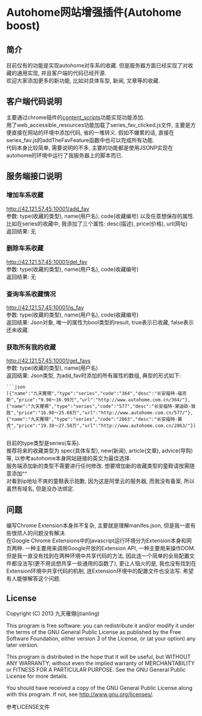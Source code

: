 # Autohome网站增强插件(Autohome boost)
## 简介
目前仅有的功能是实现autohome对车系的收藏.  但是服务器方面已经实现了对收藏的通用实现, 并且客户端的代码已经开源.  
欢迎大家添加更多的新功能, 比如对具体车型, 新闻, 文章等的收藏.  

## 客户端代码说明
主要通过chrome插件的[content_scripts](http://developer.chrome.com/extensions/content_scripts.html)功能实现功能添加.  
用了web_accessible_resources功能加载了series_fav_clicked.js文件, 主要是方便直接在网站的环境中添加代码, 省的一堆转义.  假如不嫌累的话, 直接在series_fav.js的addTheFavFeature函数中也可以完成所有功能.  
代码本身比较简单, 需要说明的不多, 主要的功能都是使用JSONP实现在autohome的环境中运行了我服务器上的脚本而已.  

## 服务端接口说明
### 增加车系收藏
http://42.121.57.45:10001/add_fav  
参数: type(收藏的类型), name(用户名), code(收藏编号) 以及任意想保存的属性.  比如在series的收藏中, 我添加了三个属性: desc(描述), price(价格), url(网址)  
返回结果: 无  
  
### 删除车系收藏  
http://42.121.57.45:10001/del_fav  
参数: type(收藏的类型), name(用户名), code(收藏编号)  
返回结果: 无  
  
### 查询车系收藏情况  
http://42.121.57.45:10001/is_fav  
参数: type(收藏的类型), name(用户名), code(收藏编号)  
返回结果: Json对象, 唯一的属性为bool类型的result, true表示已收藏, false表示还未收藏.  
  
### 获取所有我的收藏  
http://42.121.57.45:10001/get_favs  
参数: type(收藏的类型), name(用户名)  
返回结果: Json类型, 为add_fav时添加的所有属性的数组, 典型的形式如下:  

    ```json
    [{"name":"九天雁翎","type":"series","code":"364","desc":"长安福特-福克斯","price":"9.98～16.99万","url":"http://www.autohome.com.cn/364/"}, 
    {"name":"九天雁翎","type":"series","code":"577","desc":"长安福特-蒙迪欧-致胜","price":"16.98～25.68万","url":"http://www.autohome.com.cn/577/"},
    {"name":"九天雁翎","type":"series","code":"2863","desc":"长安福特-翼虎","price":"19.38～27.58万","url":"http://www.autohome.com.cn/2863/"}] 
    ```
  
目前的type类型是series(车系).  
推荐将来的收藏类型为 spec(具体车型), new(新闻), article(文章), advice(导购)等, 以参考autohome本身网站链接的英文为最佳选择.  
服务端添加新的类型不需要进行任何修改.  想要增加新的收藏类型的童鞋请按需随意添加^^  
对看到ip地址不爽的童鞋表示抱歉, 因为这是阿里云的服务器, 而我没有备案, 所以虽然有域名, 但是没办法绑定.  

## 问题
编写Chrome Extension本身并不复杂, 主要就是理解manifes.json, 但是我一直有些很烦人的问题没有解决.  
在Google Chrome Extensions中的javascript运行环境分为Extension本身和网页两种.  一种主要用来调用Google开放的Extension API, 一种主要用来操作DOM.  但是我一直没有找到在两种环境中共享代码的方法, 因此连一个简单的全局配置文件都没法写(更不用说想共享一些通用的函数了), 更让人恼火的是, 我也没有找到在Extension环境中共享代码的机制, 连Extension环境中的配置文件也没法写.  希望有人能够解答这个问题.  

## License
Copyright (C) 2013 九天雁翎(jtianling)  

This program is free software: you can redistribute it and/or modify
it under the terms of the GNU General Public License as published by
the Free Software Foundation, either version 3 of the License, or
(at your option) any later version.
  
This program is distributed in the hope that it will be useful,
but WITHOUT ANY WARRANTY; without even the implied warranty of
MERCHANTABILITY or FITNESS FOR A PARTICULAR PURPOSE.  See the
GNU General Public License for more details.
  
You should have received a copy of the GNU General Public License
along with this program.  If not, see <http://www.gnu.org/licenses/>.
  
参考LICENSE文件
